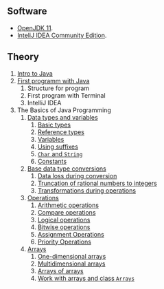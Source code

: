 ## Software
- [OpenJDK 11](https://openjdk.java.net/).
- [InteliJ IDEA Community Edition](https://www.jetbrains.com).

## Theory

1. [Intro to Java](Intro-to-Java)
2. [First programm with Java](First-program-with-Java)
    1. Structure for program
    2. First program with Terminal
    3. IntelliJ IDEA
3. The Basics of Java Programming
    1. [Data types and variables](Data-types-and-variables)
        1. [Basic types](Data-types-and-variables#Базовые-типы)
        2. [Reference types](Data-types-and-variables#Ссылочные-типы)
        3. [Variables](Data-types-and-variables#Переменные)
        4. [Using suffixes](Data-types-and-variables#Использование-суффиксов)
        5. [`Char` and `String`](Data-types-and-variables#Символы-и-строки)
        6. [Constants](Data-types-and-variables#Константы)
    1. [Base data type conversions](Base-data-type-conversions)
        1. [Data loss during conversion](Base-data-type-conversions#Потеря-данных-при-преобразовании)
        2. [Truncation of rational numbers to integers](Base-data-type-conversions#Усечение-рациональных-чисел-до-целых)
        3. [Transformations during operations](Base-data-type-conversions#Преобразования-при-операциях)
    1. [Operations](https://github.com/rakavets/javase/wiki/Operations)
        1. [Arithmetic operations](Operations#Арифметические-операции)
        2. [Compare operations](Operations#Операции-сравнения)
        3. [Logical operations](Operations#Логические-операции)
        4. [Bitwise operations](Operations#Побитовые-операции)
        5. [Assignment Operations](Operations#Операции-присваивания)
        6. [Priority Operations](Operations#Приоритет-операций)
    1. [Arrays](Arrays)
        1. [One-dimensional arrays](Arrays#Одномерные-массивы)
        2. [Multidimensional arrays](Arrays#Многомерные-массивы)
        3. [Arrays of arrays](Arrays#Массив-массивов)
        4. [Work with arrays and class `Arrays`](Arrays#Работа-с-массивами-и-класс-arrays)
 